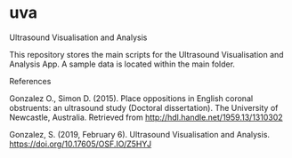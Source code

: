 # uva
Ultrasound Visualisation and Analysis

This repository stores the main scripts for the Ultrasound Visualisation and Analysis App. A sample data is located within the main folder.

References

Gonzalez O., Simon D. (2015). Place oppositions in English coronal obstruents: an ultrasound study (Doctoral dissertation). The University of Newcastle, Australia. Retrieved from http://hdl.handle.net/1959.13/1310302

Gonzalez, S. (2019, February 6). Ultrasound Visualisation and Analysis. https://doi.org/10.17605/OSF.IO/Z5HYJ
